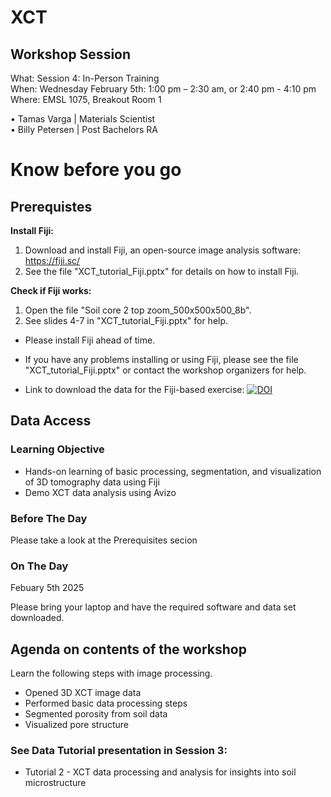 # XCT

## Workshop Session
What: Session 4: In-Person Training   <br>
When: Wednesday February 5th: 1:00 pm – 2:30 am, or  2:40 pm - 4:10 pm <br>
Where:  EMSL 1075, Breakout Room 1

•	Tamas Varga | Materials Scientist  <br>
•	Billy Petersen | Post Bachelors RA   <br>


# Know before you go

## Prerequistes

**Install Fiji:**

1. Download and install Fiji, an open-source image analysis software: https://fiji.sc/
2. See the file "XCT_tutorial_Fiji.pptx" for details on how to install Fiji.

**Check if Fiji works:**

1. Open the file "Soil core 2 top zoom_500x500x500_8b".
2. See slides 4-7 in "XCT_tutorial_Fiji.pptx" for help.

* Please install Fiji ahead of time.
* If you have any problems installing or using Fiji, please see the file "XCT_tutorial_Fiji.pptx" or contact the workshop organizers for help.

* Link to download the data for the Fiji-based exercise: [![DOI](https://zenodo.org/badge/DOI/10.5281/zenodo.8377888.svg)](https://doi.org/10.5281/zenodo.8377888)

  
## Data Access

### Learning Objective

* Hands-on learning of basic processing, segmentation, and visualization of 3D tomography data using Fiji
* Demo XCT data analysis using Avizo

### Before The Day

Please take a look at the Prerequisites secion

### On The Day

Febuary 5th 2025

Please bring your laptop and have the required software and data set downloaded. 

## Agenda on contents of the workshop

Learn the following steps with image processing. 
* Opened 3D XCT image data
* Performed basic data processing steps
* Segmented porosity from soil data
* Visualized pore structure

### See Data Tutorial presentation in Session 3: 

* Tutorial 2 - XCT data processing and analysis for insights into soil microstructure


